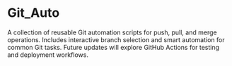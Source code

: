 # Git_Auto
A collection of reusable Git automation scripts for push, pull, and merge operations. Includes interactive branch selection and smart automation for common Git tasks. Future updates will explore GitHub Actions for testing and deployment workflows.
